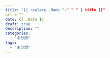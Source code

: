 ```yaml
---
title: "{{ replace .Name "-" " " | title }}"
url = ""
date: {{ .Date }}
draft: true
description: ""
categories:
  - "未分類"
tags:
  - "未分類"
---
```


